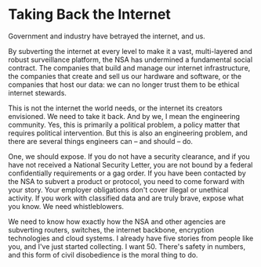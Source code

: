 # Taking Back the Internet

Government and industry have betrayed the internet, and us.

By subverting the internet at every level to make it a vast, multi-layered and robust surveillance platform, the NSA has undermined a fundamental social contract. The companies that build and manage our internet infrastructure, the companies that create and sell us our hardware and software, or the companies that host our data: we can no longer trust them to be ethical internet stewards.

This is not the internet the world needs, or the internet its creators envisioned. We need to take it back. And by we, I mean the engineering community. Yes, this is primarily a political problem, a policy matter that requires political intervention. But this is also an engineering problem, and there are several things engineers can – and should – do.

One, we should expose. If you do not have a security clearance, and if you have not received a National Security Letter, you are not bound by a federal confidentially requirements or a gag order. If you have been contacted by the NSA to subvert a product or protocol, you need to come forward with your story. Your employer obligations don't cover illegal or unethical activity. If you work with classified data and are truly brave, expose what you know. We need whistleblowers.

We need to know how exactly how the NSA and other agencies are subverting routers, switches, the internet backbone, encryption technologies and cloud systems. I already have five stories from people like you, and I've just started collecting. I want 50. There's safety in numbers, and this form of civil disobedience is the moral thing to do.














